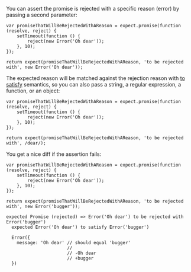 You can assert the promise is rejected with a specific reason (error) by
passing a second parameter:

```javascript#async:true
var promiseThatWillBeRejectedWithAReason = expect.promise(function (resolve, reject) {
    setTimeout(function () {
        reject(new Error('Oh dear'));
    }, 10);
});

return expect(promiseThatWillBeRejectedWithAReason, 'to be rejected with', new Error('Oh dear'));
```

The expected reason will be matched against the rejection reason with
[to satisfy](/assertions/any/to-satisfy/) semantics, so you can also pass a string,
a regular expression, a function, or an object:


```javascript#async:true
var promiseThatWillBeRejectedWithAReason = expect.promise(function (resolve, reject) {
    setTimeout(function () {
        reject(new Error('Oh dear'));
    }, 10);
});

return expect(promiseThatWillBeRejectedWithAReason, 'to be rejected with', /dear/);
```

You get a nice diff if the assertion fails:

```javascript#async:true
var promiseThatWillBeRejectedWithAReason = expect.promise(function (resolve, reject) {
    setTimeout(function () {
        reject(new Error('Oh dear'));
    }, 10);
});

return expect(promiseThatWillBeRejectedWithAReason, 'to be rejected with', new Error('bugger'));
```

```output
expected Promise (rejected) => Error('Oh dear') to be rejected with Error('bugger')
  expected Error('Oh dear') to satisfy Error('bugger')

  Error({
    message: 'Oh dear' // should equal 'bugger'
                       //
                       // -Oh dear
                       // +bugger
  })
```
